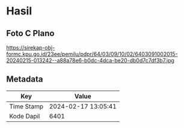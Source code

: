 # Hasil

## Foto C Plano

https://sirekap-obj-formc.kpu.go.id/23ee/pemilu/pdpr/64/03/09/10/02/6403091002015-20240215-013242--a88a78e6-b0dc-4dca-be20-db0d7c7df3b7.jpg


## Metadata

| Key        | Value               |
| ---------- | ------------------- |
| Time Stamp | 2024-02-17 13:05:41 |
| Kode Dapil | 6401                |



